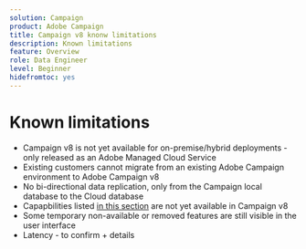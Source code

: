 ```yaml
---
solution: Campaign
product: Adobe Campaign
title: Campaign v8 knonw limitations
description: Known limitations
feature: Overview
role: Data Engineer
level: Beginner
hidefromtoc: yes
---
```

# Known limitations

* Campaign v8 is not yet available for on-premise/hybrid deployments - only released as an Adobe Managed Cloud Service
* Existing customers cannot migrate from an existing Adobe Campaign environment to Adobe Campaign v8
* No bi-directional data replication, only from the Campaign local database to the Cloud database
* Capapbilities listed [in this section](capability-matrix.md#gs-unavailable-features) are not yet available in Campaign v8
* Some temporary non-available or removed features are still visible in the user interface
* Latency - to confirm + details


